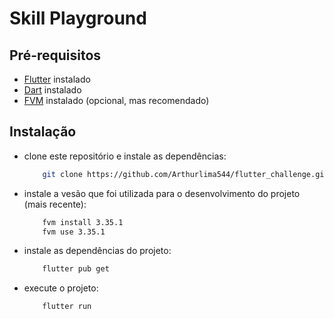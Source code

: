 # Skill Playground


## Pré-requisitos

- [Flutter](https://flutter.dev/docs/get-started/install) instalado
- [Dart](https://dart.dev/get-dart) instalado
- [FVM](https://fvm.app/) instalado (opcional, mas recomendado)

## Instalação

- clone este repositório e instale as dependências:

    ```bash
        git clone https://github.com/Arthurlima544/flutter_challenge.git
    ```

- instale a vesão que foi utilizada para o desenvolvimento do projeto (mais recente):

    ```bash
        fvm install 3.35.1 
        fvm use 3.35.1 
    ```

- instale as dependências do projeto:

    ```bash
        flutter pub get
    ```

- execute o projeto:

    ```bash
        flutter run
    ```
